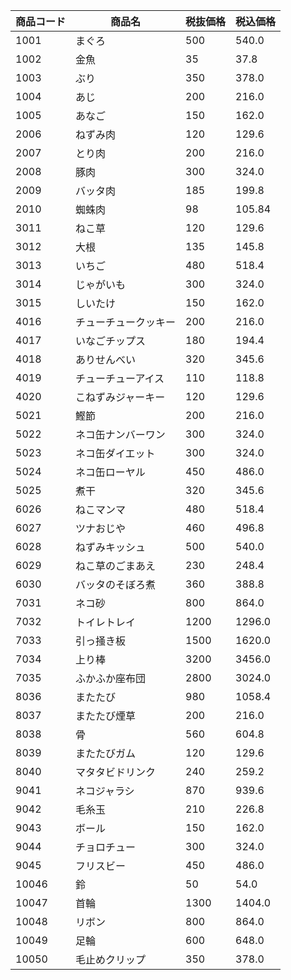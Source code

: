 | 商品コード |    商品名     | 税抜価格 |  税込価格  |
|-------|------------|------|--------|
| 1001  | まぐろ        | 500  | 540.0  |
| 1002  | 金魚         | 35   | 37.8   |
| 1003  | ぶり         | 350  | 378.0  |
| 1004  | あじ         | 200  | 216.0  |
| 1005  | あなご        | 150  | 162.0  |
| 2006  | ねずみ肉       | 120  | 129.6  |
| 2007  | とり肉        | 200  | 216.0  |
| 2008  | 豚肉         | 300  | 324.0  |
| 2009  | バッタ肉       | 185  | 199.8  |
| 2010  | 蜘蛛肉        | 98   | 105.84 |
| 3011  | ねこ草        | 120  | 129.6  |
| 3012  | 大根         | 135  | 145.8  |
| 3013  | いちご        | 480  | 518.4  |
| 3014  | じゃがいも      | 300  | 324.0  |
| 3015  | しいたけ       | 150  | 162.0  |
| 4016  | チューチュークッキー | 200  | 216.0  |
| 4017  | いなごチップス    | 180  | 194.4  |
| 4018  | ありせんべい     | 320  | 345.6  |
| 4019  | チューチューアイス  | 110  | 118.8  |
| 4020  | こねずみジャーキー  | 120  | 129.6  |
| 5021  | 鰹節         | 200  | 216.0  |
| 5022  | ネコ缶ナンバーワン  | 300  | 324.0  |
| 5023  | ネコ缶ダイエット   | 300  | 324.0  |
| 5024  | ネコ缶ローヤル    | 450  | 486.0  |
| 5025  | 煮干         | 320  | 345.6  |
| 6026  | ねこマンマ      | 480  | 518.4  |
| 6027  | ツナおじや      | 460  | 496.8  |
| 6028  | ねずみキッシュ    | 500  | 540.0  |
| 6029  | ねこ草のごまあえ   | 230  | 248.4  |
| 6030  | バッタのそぼろ煮   | 360  | 388.8  |
| 7031  | ネコ砂        | 800  | 864.0  |
| 7032  | トイレトレイ     | 1200 | 1296.0 |
| 7033  | 引っ掻き板      | 1500 | 1620.0 |
| 7034  | 上り棒        | 3200 | 3456.0 |
| 7035  | ふかふか座布団    | 2800 | 3024.0 |
| 8036  | またたび       | 980  | 1058.4 |
| 8037  | またたび煙草     | 200  | 216.0  |
| 8038  | 骨          | 560  | 604.8  |
| 8039  | またたびガム     | 120  | 129.6  |
| 8040  | マタタビドリンク   | 240  | 259.2  |
| 9041  | ネコジャラシ     | 870  | 939.6  |
| 9042  | 毛糸玉        | 210  | 226.8  |
| 9043  | ボール        | 150  | 162.0  |
| 9044  | チョロチュー     | 300  | 324.0  |
| 9045  | フリスビー      | 450  | 486.0  |
| 10046 | 鈴          | 50   | 54.0   |
| 10047 | 首輪         | 1300 | 1404.0 |
| 10048 | リボン        | 800  | 864.0  |
| 10049 | 足輪         | 600  | 648.0  |
| 10050 | 毛止めクリップ    | 350  | 378.0  |

